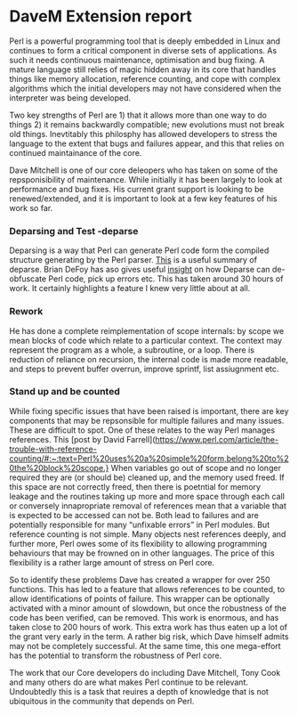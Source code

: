 
# DaveM Extension report

Perl is a powerful programming tool that is deeply embedded in Linux and continues to form a critical component in diverse sets of applications.  As such it needs continuous maintenance, optimisation and bug fixing. A mature language still relies of magic hidden away in its core that handles things like memory allocation, reference counting, and cope with complex algorithms which the initial developers may not have considered when the interpreter was being developed. 

Two key strengths of Perl are 1) that it allows more than one way to do things 2) it remains backwardly compatible; new evolutions must not break old things. Inevtitably this philosphy has allowed developers to stress the language to the extent that bugs and failures appear, and this that relies on continued maintainance of the core.  

Dave Mitchell is one of our core deleopers who has taken on some of the repsponisibility of maintenance.  While initially it has been largely to look at performance and bug fixes.  His current grant support is  looking to be renewed/extended, and it is important to look at a few key features of his work so far.

### Deparsing and Test -deparse

Deparsing is a way that Perl can generate Perl code form the compiled structure generating by the Perl parser.   [This](https://www.perl.com/article/89/2014/5/15/Debunk-Perl-s-magic-with-B-Deparse/) is a useful summary of deparse.  Brian DeFoy has aso gives useful [insight](https://www.effectiveperlprogramming.com/2010/05/use-bdeparse-to-see-what-perl-thinks-the-code-is/) on how Deparse can de-obfuscate Perl code, pick up errors etc.  This has taken  around 30 hours of work.  It certainly highlights a feature I knew very little about at all. 

### Rework

He has done a complete reimplementation of scope internals: by scope we mean blocks of code  which relate to a particular context.  The context may represent the program as a whole, a subroutine, or a loop.  There is reduction of reliance on recursion, the internal code is made more readable, and steps to prevent buffer overrun, improve sprintf, list assiugnment etc.

### Stand up and be counted

While fixing specific issues that have been raised is important, there are key components that may be repsonsible for multiple failures and many issues. These are difficult to spot. One of these relates to the way Perl manages references.  This [post by David Farrell](https://www.perl.com/article/the-trouble-with-reference-counting/#:~:text=Perl%20uses%20a%20simple%20form,belong%20to%20the%20block%20scope.}  When variables go out of scope and no longer required they are (or should be) cleaned up, and the memory used freed.  If this space are not correctly freed, then there is poetntial for memory leakage and the routines taking up more and more space through each call or conversely innapropriate removal of references mean that a variable that is expected to be accessed can not be.  Both lead to failures and are potentially responsible for many “unfixable errors” in Perl modules.  But reference counting is not simple.   Many objects nest references deeply, and further more, Perl owes some of its flexibility to allowing programming behaviours that may be frowned on in other languages.  The price of this flexibility is a rather large amount of stress on Perl core.  

So to identify these problems Dave has created a wrapper for over 250 functions.  This has led to a feature that allows references to be counted, to allow identifications of points of failure.  This wrapper can be optionally activated with a minor amount of slowdown, but once the robustness of the code has been verified, can be removed.  This work is enormous, and has taken close to 200 hours of work.  This extra work has thus eaten up a lot of the grant very early in the term.  A rather big risk, which Dave himself admits may not be completely successful.  At the same time, this one mega-effort has the potential to transform the robustness of Perl core.


The work that our Core developers do including Dave Mitchell, Tony Cook and many others do are what makes Perl continue to be relevant.  Undoubtedly this is a task that reuires a depth of knowledge that is not ubiquitous in the community that depends on Perl.

